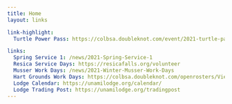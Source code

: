 ```yaml
---
title: Home
layout: links

link-highlight:
  Turtle Power Pass: https://colbsa.doubleknot.com/event/2021-turtle-pass/2589408

links:
  Spring Service 1: /news/2021-Spring-Service-1
  Resica Service Days: https://resicafalls.org/volunteer
  Musser Work Days: /news/2021-Winter-Musser-Work-Days
  Hart Grounds Work Days: https://colbsa.doubleknot.com/openrosters/ViewActivitySpaceAvailable.aspx?orgkey=2794&activitykey=2796746,2787794,2800356,2796745
  Lodge Calendar: https://unamilodge.org/calendar/
  Lodge Trading Post: https://unamilodge.org/tradingpost
---
```

